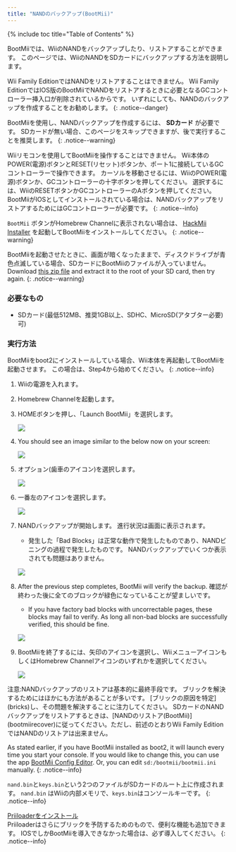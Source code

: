 ```yaml
---
title: "NANDのバックアップ(BootMii)"
---
```


{% include toc title="Table of Contents" %}

BootMiiでは、WiiのNANDをバックアップしたり、リストアすることができます。 このページでは、WiiのNANDをSDカードにバックアップする方法を説明します。

Wii Family EditionではNANDをリストアすることはできません。 Wii Family EditionではIOS版のBootMiiでNANDをリストアするときに必要となるGCコントローラー挿入口が削除されているからです。 いずれにしても、NANDのバックアップを作成することをお勧めします。
{: .notice--danger}

BootMiiを使用し、NANDバックアップを作成するには、 **SDカード** が必要です。 SDカードが無い場合、このページをスキップできますが、後で実行することを推奨します。
{: .notice--warning}

Wiiリモコンを使用してBootMiiを操作することはできません。 Wii本体のPOWER(電源)ボタンとRESET(リセット)ボタンか、ポート1に接続しているGCコントローラーで操作できます。 カーソルを移動させるには、WiiのPOWER(電源)ボタンか、GCコントローラーの十字ボタンを押してください。 選択するには、WiiのRESETボタンかGCコントローラーのAボタンを押してください。 BootMiiがIOSとしてインストールされている場合は、NANDバックアップをリストアするためにはGCコントローラーが必要です。
{: .notice--info}

`BootMii` ボタンがHomebrew Channelに表示されない場合は、 [HackMii Installer](hackmii) を起動してBootMiiをインストールしてください。
{: .notice--warning}

BootMiiを起動させたときに、画面が暗くなったままで、ディスクドライブが青色点滅している場合、SDカードにBootMiiのファイルが入っていません。 Download [this zip file](/assets/files/bootmii_sd_files.zip) and extract it to the root of your SD card, then try again.
{: .notice--warning}

### 必要なもの

* SDカード(最低512MB、推奨1GB以上、SDHC、MicroSD(アタブター必要)可)

### 実行方法

BootMiiをboot2にインストールしている場合、Wii本体を再起動してBootMiiを起動させます。 この場合は、Step4から始めてください。
{: .notice--info}

1. Wiiの電源を入れます。
1. Homebrew Channelを起動します。
1. HOMEボタンを押し、「Launch BootMii」を選択します。

    ![](/images/bootmii/BootMii_HBC.png)

1. You should see an image similar to the below now on your screen:

    ![](/images/bootmii/BootMii_Main.png)

1. オプション(歯車のアイコン)を選択します。

    ![](/images/bootmii/BootMii_Gears.png)

1. 一番左のアイコンを選択します。

    ![](/images/bootmii/BootMii_Backup.png)

1. NANDバックアップが開始します。 進行状況は画面に表示されます。
    + 発生した「Bad Blocks」は正常な動作で発生したものであり、NANDビニングの過程で発生したものです。 NANDバックアップでいくつか表示されても問題はありません。

    ![](/images/bootmii/BootMii_NAND_Backup.png)

1. After the previous step completes, BootMii will verify the backup. 確認が終わった後に全てのブロックが緑色になっていることが望ましいです。
    + If you have factory bad blocks with uncorrectable pages, these blocks may fail to verify. As long all non-bad blocks are successfully verified, this should be fine.

    ![](/images/bootmii/BootMii_NAND_Backup_Verify.png)

1. BootMiiを終了するには、矢印のアイコンを選択し、WiiメニューアイコンもしくはHomebrew Channelアイコンのいずれかを選択してください。

    ![](/images/bootmii/BootMii_Return.png)

<div id="restore-notice" class="notice" markdown="1">
注意:NANDバックアップのリストアは基本的に最終手段です。 ブリックを解決するためにはほかにも方法があることが多いです。
[ブリックの原因を特定](bricks)し、その問題を解決することに注力してください。
SDカードのNANDバックアップをリストアするときは、[NANDのリストア(BootMii)](bootmiirecover)に従ってください。ただし、前述のとおりWii Family EditionではNANDのリストアは出来ません。
</div>

As stated earlier, if you have BootMii installed as boot2, it will launch every time you start your console. If you would like to change this, you can use the app [BootMii Config Editor](https://oscwii.org/library/app/BootMiiConfigurationEditor). Or, you can edit `sd:/bootmii/bootmii.ini` manually.
{: .notice--info}

`nand.bin`と`keys.bin`という2つのファイルがSDカードのルート上に作成されます。 `nand.bin` はWiiの内部メモリで、`keys.bin`はコンソールキーです。
{: .notice--info}

[Priiloaderをインストール](priiloader)<br> Priiloaderはさらにブリックを予防するためのもので、便利な機能も追加できます。 IOSでしかBootMiiを導入できなかった場合は、必ず導入してください。
{: .notice--info}
